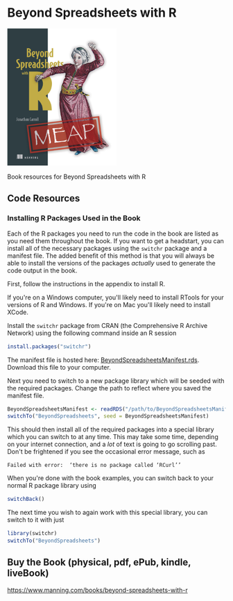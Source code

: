 # Beyond Spreadsheets with R

<!-- https://stackoverflow.com/a/42677655/4168169 -->
<!--
	git checkout --orphan assets
	git reset --hard
	cp /path/to/cat.png .
	git add .
	git commit -m 'Added cat picture'
	git push -u origin assets
	git rev-parse HEAD  # Print the SHA, which is needed below.
	Construct a "permalink" to this revision of the image, and wrap it in Markdown:
	
	![Cat](https://raw.githubusercontent.com/{user}/{repo}/{sha}/cat.png)
	
	e.g.
	
	![Cat](https://raw.githubusercontent.com/paulmelnikow/zsh-startup-timer/3923c60fc66d4223ccf063d169ccf2ff167b1270/cat.png)
	
	To always show the latest image on the assets branch, use assets in place of the sha:
	
	![Cat](https://raw.githubusercontent.com/{user}/{repo}/assets/cat.png)
-->
<img src="https://raw.githubusercontent.com/BeyondSpreadsheetsWithR/Book/7058e0b57c7c5e40459528e7bab13b7a7a40d391/Carroll-BSwithR-MEAP-HI.png" width = "50%" title = "MEAP Cover">

<br />

Book resources for Beyond Spreadsheets with R

## Code Resources

### Installing R Packages Used in the Book

Each of the R packages you need to run the code in the book are listed
as you need them throughout the book. If you want to get a headstart,
you can install all of the necessary packages using the `switchr`
package and a manifest file. The added benefit of this method is that
you will always be able to install the versions of the packages
_actually_ used to generate the code output in the book.

First, follow the instructions in the appendix to install R.

If you're on a Windows computer, you'll likely need to install RTools
for your versions of R and Windows. If you're on Mac you'll likely
need to install XCode.

Install the `switchr` package from CRAN (the Comprehensive R Archive
Network) using the following command inside an R session

```r
install.packages("switchr")
```

The manifest file is hosted here: <a
href="https://raw.githubusercontent.com/BeyondSpreadsheetsWithR/Book/assets/BeyondSpreadsheetsManifest.rds">BeyondSpreadsheetsManifest.rds</a>. Download
this file to your computer.

Next you need to switch to a new package library which will be seeded
with the required packages. Change the path to reflect where you saved
the manifest file.

```r
BeyondSpreadsheetsManifest <- readRDS("/path/to/BeyondSpreadsheetsManifest.rds")
switchTo("BeyondSpreadsheets", seed = BeyondSpreadsheetsManifest)
```

This should then install all of the required packages into a special
library which you can switch to at any time. This may take some time,
depending on your internet connection, and a *lot* of text is going to
go scrolling past. Don't be frightened if you see the occasional error
message, such as

```
Failed with error:  ‘there is no package called ‘RCurl’’
```

When you're done with the book examples, you can switch back to your
normal R package library using

```r
switchBack()
```

The next time you wish to again work with this special library, you
can switch to it with just

```r
library(switchr)
switchTo("BeyondSpreadsheets")
```

## Buy the Book (physical, pdf, ePub, kindle, liveBook)

https://www.manning.com/books/beyond-spreadsheets-with-r